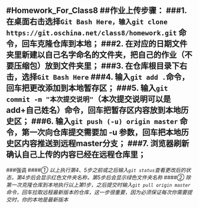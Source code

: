 #Homework_For_Class8
##作业上传步骤：
###1. 在桌面右击选择`Git Bash Here，输入git clone https://git.oschina.net/class8/homework.git` 命令，回车克隆仓库到本地；
###2. 在对应的日期文件夹里新建以自己名字命名的文件夹，把自己的作业（不要压缩包）放到文件夹里；
###3. 在仓库根目录下右击，选择`Git Bash Here`
###4. 输入`git add .`命令，回车把更改添加到本地暂存区；
###5. 输入`git commit -m "本次提交说明"`（本次提交说明可以是add+自己姓名）命令，回车把暂存区内容放到本地历史区；
###6. 输入`git push (-u) origin master` 命令，第一次向仓库提交需要加 -u 参数，回车把本地历史区内容推送到远程master分支；
###7. 浏览器刷新确认自己上传的内容已经在远程仓库里；
---
###强调
####_① 以上执行第4、5步之前或之后输入`git status`查看更改后的状态，第4步后会显示红色文件夹名称，第5步后会显示绿色文件夹名称_
####_② 除第一次克隆仓库到本地执行以上第1步，之后提交时输入`git pull origin master`命令，回车拉取远程最新版本的仓库，这一步很*重要*，因为必须保证每次你需要提交时，你的本地是最新版本_
